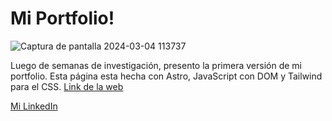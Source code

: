 # Mi Portfolio!


![Captura de pantalla 2024-03-04 113737](https://github.com/jorge-ferreyra/my-portfolio/assets/140866795/52bb2a65-010a-442f-a604-71e7a17b7a17)

Luego de semanas de investigación, presento la primera versión de mi portfolio. Esta página esta hecha con Astro, JavaScript con DOM y Tailwind para el CSS. [Link de la web](https://portfolio-jorge-ferreyra.netlify.app/)

[Mi LinkedIn](https://www.linkedin.com/in/jorge-ferreyra-)
